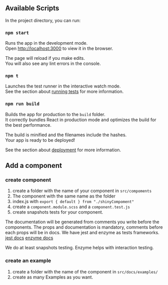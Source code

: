 ## Available Scripts

In the project directory, you can run:

### `npm start`

Runs the app in the development mode.<br />
Open [http://localhost:3000](http://localhost:3000) to view it in the browser.

The page will reload if you make edits.<br />
You will also see any lint errors in the console.

### `npm t`

Launches the test runner in the interactive watch mode.<br />
See the section about [running tests](https://facebook.github.io/create-react-app/docs/running-tests) for more information.

### `npm run build`

Builds the app for production to the `build` folder.<br />
It correctly bundles React in production mode and optimizes the build for the best performance.

The build is minified and the filenames include the hashes.<br />
Your app is ready to be deployed!

See the section about [deployment](https://facebook.github.io/create-react-app/docs/deployment) for more information.

## Add a component

### create component
1. create a folder with the name of your component in `src/compoments`
2. The component with the same name as the folder
3. index.js with `export { default } from "./shinyCompoment"`
4. create a `component.module.scss` and a `component.test.js`
5. create snapshots tests for your component.

The documentation will be generated from comments you write before the components.
The props and documentation is mandatory, comments before each props will be in docs.
We have jest and enzyme as tests frameworks. 
    [jest docs](https://jestjs.io/docs/en/getting-started)
    [enzyme docs](https://enzymejs.github.io/enzyme/docs/api/)
    
We do at least snapshots testing.
Enzyme helps with interaction testing.

### create an example
1. create a folder with the name of the component in `src/docs/examples/`
2. create as many Examples as you want.
